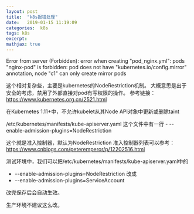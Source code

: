 ```yaml
---
layout: post
title:  "k8s报错处理"
date:   2019-01-15 11:19:09
categories:  k8s
tags: k8s
excerpt: 
mathjax: true
---
```




Error from server (Forbidden): error when creating "pod_nginx.yml": pods "nginx-pod" is forbidden: pod does not have "kubernetes.io/config.mirror" annotation, node "c1" can only create mirror pods

这个相对复杂些，主要是kubernetes的NodeRestriction机制。
大概意思是出于安全的考虑，禁用了外部直接对pod有写权限的操作。
参考链接：
https://www.kubernetes.org.cn/2521.html

在Kubernetes 1.11+中，不允许kubelet从其Node API对象中更新或删除taint

/etc/kubernetes/manifests/kube-apiserver.yaml
这个文件中有一行 - --enable-admission-plugins=NodeRestriction

这个就是准入控制器，默认为NodeRestriction
准入控制器列表可以参考：
https://www.cnblogs.com/peteremperor/p/12202516.html

测试环境中，我们可以把/etc/kubernetes/manifests/kube-apiserver.yaml中的

- --enable-admission-plugins=NodeRestriction
改成
- --enable-admission-plugins=ServiceAccount

改完保存后会自动生效。

生产环境不建议这么改。